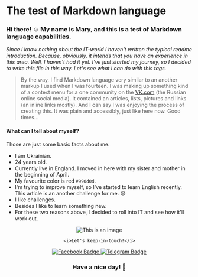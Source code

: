 # The test of Markdown language

### Hi there! :relaxed: My name is Mary, and this is a test of Markdown language capabilities.
_Since I know nothing about the IT-world I haven't written the typical readme introduction. Because, obviously, it intends that you have an experience in this area. 
Well, I haven't had it yet. I've just started my journey, so I decided to write this file in this way. Let's see what I can do with this tags._

>By the way, I find Markdown language very similar to an another markup I used when I was fourteen. 
>I was making up something kind of a context menu for a one community on the [VK.com](https://vk.com/) (the Russian online social media). 
>It contained an articles, lists, pictures and links (an inline links mostly). And I can say I was enjoying the process of creating this.
>It was plain and accessibly, just like here now. Good times...

#### What can I tell about myself? 
Those are just some basic facts about me. 

* I am Ukrainian.
* 24 years old.
* Currently live in England. I moved in here with my sister and mother in the beginning of April.
* My favourite color is red `#990d0d`.
* I'm trying to improve myself, so I've started to learn English recently. This article is an another challenge for me. :smile:
* I like challenges.
* Besides I like to learn something new.
* For these two reasons above, I decided to roll into IT and see how it'll work out. 
<div align="center">

![This is an image](https://media3.giphy.com/media/YnS7j9pwnECXLMrI4t/giphy.gif?cid=ecf05e47j5h89ax5ngla6amia2nc314n1fs5lkh9f9vm12l1&rid=giphy.gif&ct=s)

</div>

<div align="center">

```
<i>Let's keep-in-touch!</i>
```

<div id="badges">
  <a href="https://www.facebook.com/maria.podolska.9277/">
    <img src="https://imageup.ru/img82/4128676/facebook-badge.png" alt="Facebook Badge"/>
  </a>
  <a href="https://t.me/qwertypmv">
    <img src="https://imageup.ru/img5/4128678/telegram-badge.png" alt="Telegram Badge"/>
  </a>
</div>

### Have a nice day! :slightly_smiling_face:	

</div>
